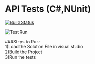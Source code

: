 # API Tests (C#,NUnit)   
  
[![Build Status](https://travis-ci.org/raghu19991/plexureTest.svg?branch=main)](https://travis-ci.org/raghu19991/plexureTest)  
  
![Test Run](https://github.com/raghu19991/plexureTest/Run.JPG?raw=true)   
  
  
###Steps to Run:  
1)Load the Solution File in visual studio  
2)Build the Project  
3)Run the tests  